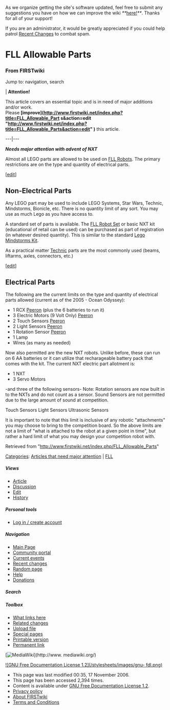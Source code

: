 As we organize getting the site's software updated, feel free to submit any
suggestions you have on how we can improve the wiki
_**_[here!](/index.php/User:Hallry/Suggestions "User:Hallry/Suggestions"
)_**_. Thanks for all of your support!

If you are an administrator, it would be greatly appreciated if you could help
patrol [Recent Changes](/index.php/Special:Recentchanges
"Special:Recentchanges" ) to combat spam.

# FLL Allowable Parts

### From FIRSTwiki

Jump to: navigation, search

| **Attention!**  

This article covers an essential topic and is in need of major additions
and/or work.  
Please **[improve](http://www.firstwiki.net/index.php?title=FLL_Allowable_Part
s&action=edit
"http://www.firstwiki.net/index.php?title=FLL_Allowable_Parts&action=edit" )**
this article.  
  
---|---  
  
  
*****Needs major attention with advent of NXT*****

Almost all LEGO parts are allowed to be used on [FLL
Robots](/index.php/Robot_%28FLL%29 "Robot \(FLL\)" ). The primary restrictions
are on the type and quantity of electrical parts.

[[edit](/index.php?title=FLL_Allowable_Parts&action=edit&section=1 "Edit
section: Non-Electrical Parts" )]

## Non-Electrical Parts

Any LEGO part may be used to include LEGO Systems, Star Wars, Technic,
Mindstorms, Bionicle, etc. There is no quantity limit of any sort. You may use
as much Lego as you have access to.

A standard set of parts is available. The [FLL Robot
Set](/index.php/FLL_Robot_Set "FLL Robot Set" ) or basic NXT kit (educational
of retail can be used) can be purchased as part of registration (in whatever
desired quantity). This is similar to the standard [Lego Mindstorms
Kit](/index.php?title=Lego_Mindstorms_Kit&action=edit "Lego Mindstorms Kit" ).

As a practical matter [Technic](/index.php?title=Lego_technic&action=edit
"Lego technic" ) parts are the most commonly used (beams, liftarms, axles,
connectors, etc.)

[[edit](/index.php?title=FLL_Allowable_Parts&action=edit&section=2 "Edit
section: Electrical Parts" )]

## Electrical Parts

The following are the current limits on the type and quantity of electrical
parts allowed (current as of the 2005 - Ocean Odyssey):

  * 1 RCX [Peeron](http://peeron.com/inv/parts/884 "http://peeron.com/inv/parts/884" ) (plus the 6 batteries to run it) 
  * 3 Electric Motors (9 Volt Only) [Peeron](http://peeron.com/inv/parts/71427c01 "http://peeron.com/inv/parts/71427c01" )
  * 2 Touch Sensors [Peeron](http://peeron.com/inv/parts/879 "http://peeron.com/inv/parts/879" )
  * 2 Light Sensors [Peeron](http://peeron.com/inv/parts/2982c01 "http://peeron.com/inv/parts/2982c01" )
  * 1 Rotation Sensor [Peeron](http://peeron.com/inv/parts/2977c01 "http://peeron.com/inv/parts/2977c01" )
  * 1 Lamp 
  * Wires (as many as needed) 

Now also permitted are the new NXT robots. Unlike before, these can run on 6
AA batteries or it can utilize that recharageable battery pack that comes with
the kit. The current NXT electric part allotment is:

  * 1 NXT 
  * 3 Servo Motors 

-and three of the following sensors- Note: Rotation sensors are now built in to the NXTs and do not count as a sensor. Sound Sensors are not permitted due to the large amount of sound at competition. 

Touch Sensors Light Sensors Ultrasonic Sensors

It is important to note that this limit is inclusive of any robotic
"attachments" you may choose to bring to the competition board. So the above
limits are not a limit of "what is attached to the robot at a given point in
time", but rather a hard limit of what you may design your competition robot
with.

Retrieved from "<http://www.firstwiki.net/index.php/FLL_Allowable_Parts>"

[Categories](/index.php?title=Special:Categories&article=FLL_Allowable_Parts
"Special:Categories" ): [Articles that need major
attention](/index.php/Category:Articles_that_need_major_attention
"Category:Articles that need major attention" ) |
[FLL](/index.php/Category:FLL "Category:FLL" )

##### Views

  * [Article](/index.php/FLL_Allowable_Parts)
  * [Discussion](/index.php?title=Talk:FLL_Allowable_Parts&action=edit)
  * [Edit](/index.php?title=FLL_Allowable_Parts&action=edit)
  * [History](/index.php?title=FLL_Allowable_Parts&action=history)

##### Personal tools

  * [Log in / create account](/index.php?title=Special:Userlogin&returnto=FLL_Allowable_Parts)

[](/index.php/Main_Page "Main Page" )

##### Navigation

  * [Main Page](/index.php/Main_Page)
  * [Community portal](/index.php/FIRSTwiki:Community_portal)
  * [Current events](/index.php/Current_events)
  * [Recent changes](/index.php/Special:Recentchanges)
  * [Random page](/index.php/Special:Random)
  * [Help](/index.php/FIRSTwiki:Help)
  * [Donations](/index.php/FIRSTwiki:Site_support)

##### Search



##### Toolbox

  * [What links here](/index.php/Special:Whatlinkshere/FLL_Allowable_Parts)
  * [Related changes](/index.php/Special:Recentchangeslinked/FLL_Allowable_Parts)
  * [Upload file](/index.php/Special:Upload)
  * [Special pages](/index.php/Special:Specialpages)
  * [Printable version](/index.php?title=FLL_Allowable_Parts&printable=yes)
  * [Permanent link](/index.php?title=FLL_Allowable_Parts&oldid=51186)

[![MediaWiki](/skins/common/images/poweredby_mediawiki_88x31.png)](http://www.
mediawiki.org/)

[![GNU Free Documentation License 1.2](/stylesheets/images/gnu-
fdl.png)](http://www.gnu.org/copyleft/fdl.html)

  * This page was last modified 00:35, 17 November 2006.
  * This page has been accessed 2,394 times.
  * Content is available under [GNU Free Documentation License 1.2](http://www.gnu.org/copyleft/fdl.html "http://www.gnu.org/copyleft/fdl.html" ).
  * [Privacy policy](/index.php/FIRSTwiki:Privacy_policy "FIRSTwiki:Privacy policy" )
  * [About FIRSTwiki](/index.php/FIRSTwiki:About "FIRSTwiki:About" )
  * [Terms and Conditions](/index.php/FIRSTwiki:Terms_and_conditions "FIRSTwiki:Terms and conditions" )

